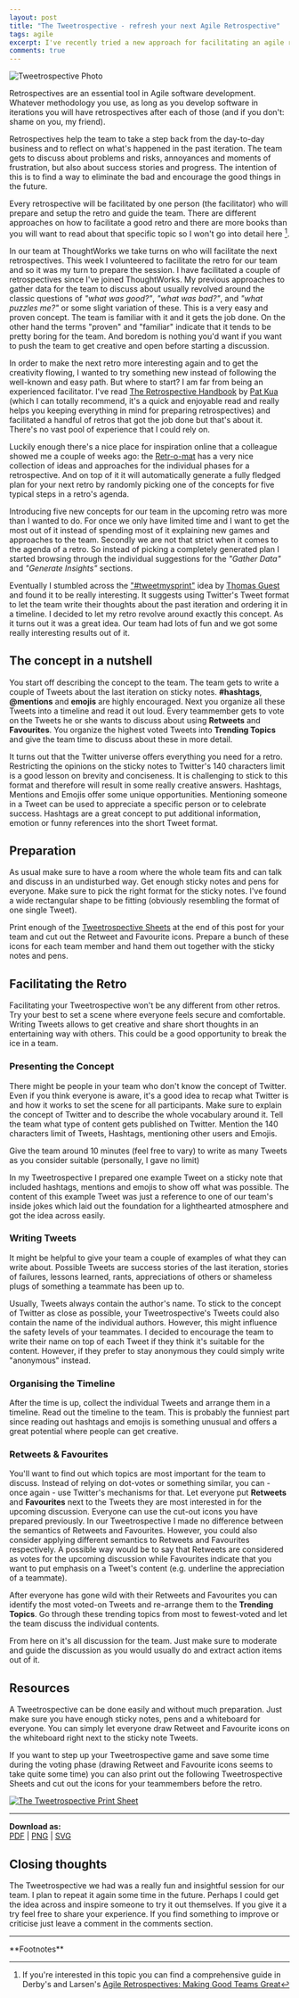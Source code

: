 ```yaml
---
layout: post
title: "The Tweetrospective - refresh your next Agile Retrospective"
tags: agile 
excerpt: I've recently tried a new approach for facilitating an agile retrospecitve based on Twitter. It was a fun and creative session and I got great feedback. Read what I've done, what I've learned and grab some resources to do it yourself!
comments: true
---
```


![Tweetrospective Photo](/assets/img/uploads/tweetrospectivePhoto.jpg)

Retrospectives are an essential tool in Agile software development. Whatever methodology you use,
as long as you develop software in iterations you will have retrospectives after each of those (and
if you don't: shame on you, my friend).

Retrospectives help the team to take a step back from the day-to-day business and to reflect on
what's happened in the past iteration. The team gets to discuss about problems and risks, annoyances
and moments of frustration, but also about success stories and progress. The intention of this is to find a way to eliminate the bad and encourage the good things in the future.

Every retrospective will be facilitated by one person (the facilitator) who will prepare and setup 
the retro and guide the team. There are different approaches on how to facilitate a good retro and
there are more books than you will want to read about that specific topic so I won't go into detail
here [^1]. 

In our team at ThoughtWorks we take turns on who will facilitate the next retrospectives. This week I
volunteered to facilitate the retro for our team and so it was my turn to prepare the session. I have 
facilitated a couple of retrospectives since I've joined ThoughtWorks. My previous approaches to gather 
data for the team to discuss about usually revolved around the classic questions of _"what was good?"_, 
_"what was bad?"_, and _"what puzzles me?"_ or some slight variation of these. 
This is a very easy and proven concept. The team is familiar with it and it gets the job done. On the
other hand the terms "proven" and "familiar" indicate that it tends to be pretty boring for the team. And
boredom is nothing you'd want if you want to push the team to get creative and open before starting
a discussion. 

In order to make the next retro more interesting again and to get the creativity flowing, I wanted 
to try something new instead of following the well-known and easy path. But where to start? I am far 
from being an experienced facilitator. I've read [The Retrospective
Handbook](https://leanpub.com/the-retrospective-handbook) by [Pat
Kua](https://www.thekua.com/atwork/) (which I can totally recommend, it's a quick and enjoyable read 
and really helps you keeping everything in mind for preparing retrospectives) and facilitated a handful 
of retros that got the job done but that's about it. There's no vast pool of experience that I could
rely on.

Luckily enough there's a nice place for inspiration online that a colleague showed me a
couple of weeks ago: the [Retr-o-mat](http://plans-for-retrospectives.com/) has a very nice
collection of ideas and approaches for the individual phases for a retrospective. And on top of it
it will automatically generate a fully fledged plan for your next retro by randomly picking one of the concepts
for five typical steps in a retro's agenda.

Introducing five new concepts for our team in the upcoming retro was more than I wanted to do. For
once we only have limited time and I want to get the most out of it instead of spending most of it
explaining new games and approaches to the team. Secondly we are not that strict when it comes to
the agenda of a retro. So instead of picking a completely generated plan I started browsing through
the individual suggestions for the _"Gather Data"_ and _"Generate Insights"_ sections.

Eventually I stumbled across the ["#tweetmysprint"](http://plans-for-retrospectives.com/?id=97) idea
by [Thomas Guest](http://wordaligned.org/) and found it to be really interesting. It suggests using
Twitter's Tweet format to let the team write their thoughts about the past iteration and ordering it
in a timeline. I decided to let my retro revolve around exactly this concept. As it turns out it was
a great idea. Our team had lots of fun and we got some really interesting results out of it. 

## The concept in a nutshell
You start off describing the concept to the team. The team gets to write a couple of Tweets about
the last iteration on sticky notes. **#hashtags**, **@mentions** and **emojis** are highly encouraged. 
Next you organize all these Tweets into a timeline and
read it out loud. Every teammember gets to vote on the Tweets he or she wants to discuss about using
**Retweets** and **Favourites**. You organize the highest voted Tweets into **Trending Topics** and give
the team time to discuss about these in more detail.

It turns out that the Twitter universe offers everything you need for a retro. Restricting the opinions
on the sticky notes to Twitter's 140 characters limit is a good lesson on brevity and conciseness.
It is challenging to stick to this format and therefore will result in some really creative answers. 
Hashtags, Mentions and Emojis offer some unique opportunities. Mentioning someone in a Tweet
can be used to appreciate a specific person or to celebrate success. Hashtags are a great
concept to put additional information, emotion or funny references into the short Tweet format.


## Preparation
As usual make sure to have a room where the whole team fits and can talk and discuss in an undisturbed way. 
Get enough sticky notes and pens for everyone. Make sure to pick the right format for the sticky notes. I've found a
wide rectangular shape to be fitting (obviously resembling the format of one single Tweet).

Print enough of the [Tweetrospective Sheets](#resources) at the end of this post for your team and
cut out the Retweet and Favourite icons. Prepare a bunch of these icons for each team member and
hand them out together with the sticky notes and pens.

## Facilitating the Retro
Facilitating your Tweetrospective won't be any different from other retros. Try your best to set a scene
where everyone feels secure and comfortable. Writing Tweets allows to get creative and share short
thoughts in an entertaining way with others. This could be a good opportunity to break the ice in a team.

### Presenting the Concept
There might be people in your team who don't know the concept of Twitter. Even if you think everyone
is aware, it's a good idea to recap what Twitter is and how it works to set the scene for all
participants. Make sure to explain the concept of Twitter and to describe the whole vocabulary around it. 
Tell the team what type of content gets published on Twitter. Mention the
140 characters limit of Tweets, Hashtags, mentioning other users and Emojis. 

Give the team around 10 minutes (feel free to vary) to write as many Tweets as you consider
suitable (personally, I gave no limit)

In my Tweetrospective I prepared one example Tweet on a sticky note that included
hashtags, mentions and emojis to show off what was possible. The content of this example Tweet was just 
a reference to one of our team's inside jokes which laid out the foundation for a lighthearted
atmosphere and got the idea across easily.

### Writing Tweets
It might be helpful to give your team a couple of examples of what they can write about. Possible
Tweets are success stories of the last iteration, stories of failures, lessons learned, rants,
appreciations of others or shameless plugs of something a teammate has been up to.

Usually, Tweets always contain the author's name. To stick to the concept of
Twitter as close as possible, your Tweetrospective's Tweets could also contain the name of the
individual authors. However, this might influence the safety levels of your teammates. I decided to
encourage the team to write their name on top of each Tweet if they think it's suitable for the
content. However, if they prefer to stay anonymous they could simply write "anonymous" instead.

### Organising the Timeline
After the time is up, collect the individual Tweets and arrange them in a timeline. Read out the
timeline to the team. This is probably the funniest part since reading out hashtags and emojis
is something unusual and offers a great potential where people can get creative.

### Retweets & Favourites
You'll want to find out which topics are most important for the team to discuss. Instead of relying
on dot-votes or something similar, you can - once again - use Twitter's mechanisms for that. Let
everyone put **Retweets** and **Favourites** next to the Tweets they are most interested in for the upcoming
discussion. Everyone can use the cut-out icons you have prepared previously. 
In our Tweetrospective I made no difference between the semantics of Retweets and Favourites. However,
you could also consider applying different semantics to Retweets and Favourites respectively. A
possible way would be to say that Retweets are considered as votes for the upcoming discussion while
Favourites indicate that you want to put emphasis on a Tweet's content (e.g. underline the
appreciation of a teammate). 

After everyone has gone wild with their Retweets and Favourites you can identify the most voted-on
Tweets and re-arrange them to the **Trending Topics**. Go through these trending topics from most to
fewest-voted and let the team discuss the individual contents.

From here on it's all discussion for the team. Just make sure to moderate and guide the discussion as you would usually do 
and extract action items out of it.

<a name="resources"></a>

## Resources 
A Tweetrospective can be done easily and without much preparation. Just make sure you have enough
sticky notes, pens and a whiteboard for everyone. You can simply let everyone draw Retweet and
Favourite icons on the whiteboard right next to the sticky note Tweets.

If you want to step up your Tweetrospective game and save some time during the voting phase
(drawing Retweet and Favourite icons seems to take quite some time) you can also print out the
following Tweetrospective Sheets and cut out the icons for your teammembers before the retro.

<div class="centered">
	<a href="/assets/img/uploads/tweetrospective.pdf">
		<img src="/assets/img/uploads/printSheet.png" alt="The Tweetrospective Print Sheet">
	</a>
	<hr>
	<p>
		<strong>Download as:</strong> <br>
		<a href="/assets/img/uploads/tweetrospective.pdf">PDF</a> |
		<a href="/assets/img/uploads/tweetrospective.png">PNG</a> |
		<a href="/assets/img/uploads/tweetrospective.svg">SVG</a>
	</p>
</div>

## Closing thoughts
The Tweetrospective we had was a really fun and insightful session for our team. I plan to repeat it again some time 
in the future. Perhaps I could get the idea across and inspire someone to try it out themselves. If you give it a try 
feel free to share your experience. If you find something to improve or criticise just leave a comment in the comments section.

<hr>
**Footnotes**

[^1]: If you're interested in this topic you can find a comprehensive guide in Derby's and Larsen's [Agile Retrospectives: Making Good Teams Great](https://pragprog.com/book/dlret/agile-retrospectives)
